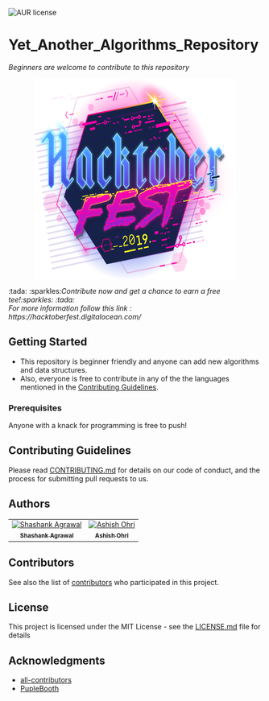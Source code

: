 ![AUR license](https://img.shields.io/aur/license/pac)
# Yet_Another_Algorithms_Repository
<i>Beginners are welcome to contribute to this repository</i>
<p align="center">
 <a href="https://hacktoberfest.digitalocean.com/">
<img src='images/hacktoberfest-img.svg' width="400" height="400" align="center">
  </a>
</p>
:tada: :sparkles:<i>Contribute now and get a chance to earn a free tee!:sparkles: :tada:<br>
For more information follow this link : https://hacktoberfest.digitalocean.com/</i>

## Getting Started

* This repository is beginner friendly and anyone can add new algorithms and data structures. 
* Also, everyone is free to contribute in any of the the languages mentioned in the <a href="#contributing">Contributing Guidelines</a>.

### Prerequisites

Anyone with a knack for programming is free to push!


## Contributing Guidelines

Please read [CONTRIBUTING.md](https://github.com/AshishOhri/Yet_Another_Algorithms_Repository/blob/master/CONTRIBUTING.md) for details on our code of conduct, and the process for submitting pull requests to us.


## Authors

<table>
  <tr>
    <td align="center"><a href="https://github.com/iam-Shashank"><img src="https://avatars0.githubusercontent.com/u/34963991?s=460&v=4" width="100px;" alt="Shashank Agrawal"/><br /><sub><b>Shashank Agrawal</b></sub></a></td>
    <td align="center"><a href="https://github.com/AshishOhri"><img src="https://avatars1.githubusercontent.com/u/44030156?s=460&v=4" width="100px;" alt="Ashish Ohri"/><br /><sub><b>Ashish Ohri</b></sub></a></td>
  </tr>
 </table>

## Contributors

See also the list of [contributors](https://github.com/AshishOhri/Yet_Another_Algorithms_Repository/graphs/contributors) who participated in this project.

## License

This project is licensed under the MIT License - see the [LICENSE.md](LICENSE.md) file for details

## Acknowledgments

* <a href="https://github.com/all-contributors">all-contributors</a>
* <a href="https://gist.github.com/PurpleBooth/109311bb0361f32d87a2">PupleBooth</a>
